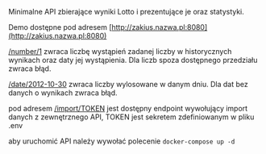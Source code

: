 


Minimalne API zbierające wyniki Lotto i prezentujące je oraz statystyki.

Demo dostępne pod adresem [http://zakius.nazwa.pl:8080](http://zakius.nazwa.pl:8080)

 [/number/1](http://zakius.nazwa.pl:8080/number/1) zwraca liczbę wystąpień zadanej liczby w historycznych wynikach oraz daty jej wystąpienia. Dla liczb spoza dostępnego przedziału zwraca błąd.
 
 [/date/2012-10-30](http://zakius.nazwa.pl:8080/date/2012-10-30) zwraca liczby wylosowane w danym dniu. Dla dat bez danych o wynikach zwraca błąd.
 
 pod adresem [/import/TOKEN](http://zakius.nazwa.pl:8080/import/TOKEN) jest dostępny endpoint wywołujący import danych z zewnętrznego API, TOKEN jest sekretem zdefiniowanym w pliku .env
 
 
 aby uruchomić API należy wywołać polecenie `docker-compose up -d`
